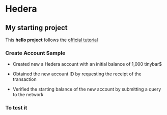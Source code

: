 # Hedera 

## My starting project 

This **hello project** follows the [official tutorial](https://docs.hedera.com/guides/getting-started/introduction)

### Create Account Sample 

- Created new a Hedera account with an initial balance of 1,000 tinybar$

- Obtained the new account ID by requesting the receipt of the transaction

- Verified the starting balance of the new account by submitting a query to the network

### To test it 

    